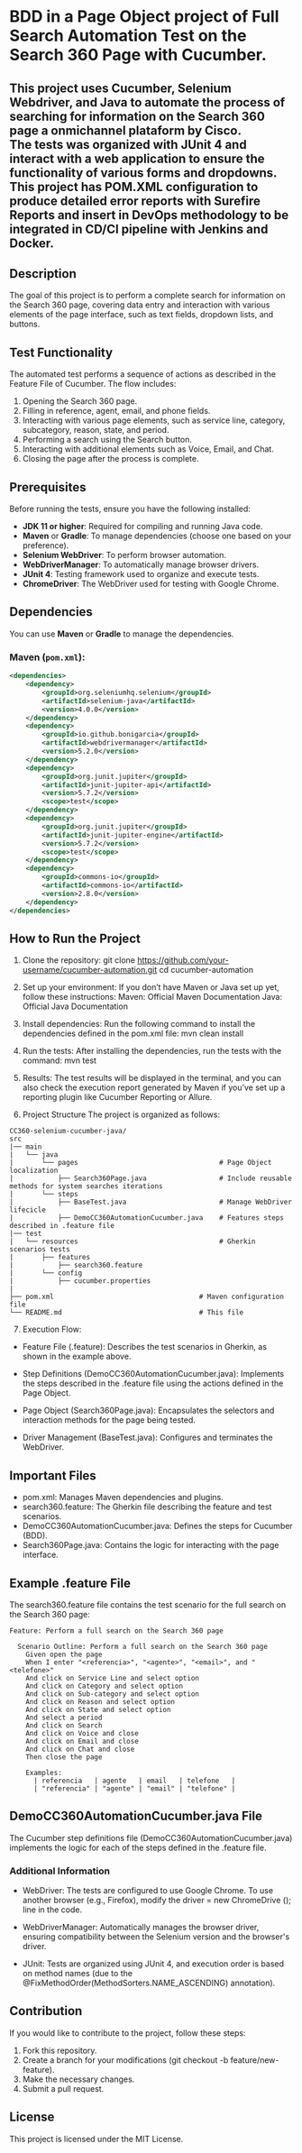 # BDD in a Page Object project of Full Search Automation Test on the Search 360 Page with Cucumber.
This project uses **Cucumber**, **Selenium Webdriver**, and **Java** to automate the process of searching for information on the Search 360 page a onmichannel plataform by Cisco.  
The tests was organized with **JUnit 4** and interact with a web application to ensure the functionality of various forms and dropdowns.  
This project has POM.XML configuration to produce detailed error reports with **Surefire Reports** and insert in **DevOps methodology to be integrated in CD/CI pipeline** with **Jenkins** and **Docker**. 
---

## Description
The goal of this project is to perform a complete search for information on the Search 360 page, covering data entry and interaction with various elements of the page interface, such as text fields, dropdown lists, and buttons.

## Test Functionality
The automated test performs a sequence of actions as described in the Feature File of Cucumber. The flow includes:
1. Opening the Search 360 page.
2. Filling in reference, agent, email, and phone fields.
3. Interacting with various page elements, such as service line, category, subcategory, reason, state, and period.
4. Performing a search using the Search button.
5. Interacting with additional elements such as Voice, Email, and Chat.
6. Closing the page after the process is complete.

## Prerequisites
Before running the tests, ensure you have the following installed:

- **JDK 11 or higher**: Required for compiling and running Java code.
- **Maven** or **Gradle**: To manage dependencies (choose one based on your preference).
- **Selenium WebDriver**: To perform browser automation.
- **WebDriverManager**: To automatically manage browser drivers.
- **JUnit 4**: Testing framework used to organize and execute tests.
- **ChromeDriver**: The WebDriver used for testing with Google Chrome.  

## Dependencies

You can use **Maven** or **Gradle** to manage the dependencies.

### Maven (`pom.xml`):

```xml
<dependencies>
    <dependency>
        <groupId>org.seleniumhq.selenium</groupId>
        <artifactId>selenium-java</artifactId>
        <version>4.0.0</version>
    </dependency>
    <dependency>
        <groupId>io.github.bonigarcia</groupId>
        <artifactId>webdrivermanager</artifactId>
        <version>5.2.0</version>
    </dependency>
    <dependency>
        <groupId>org.junit.jupiter</groupId>
        <artifactId>junit-jupiter-api</artifactId>
        <version>5.7.2</version>
        <scope>test</scope>
    </dependency>
    <dependency>
        <groupId>org.junit.jupiter</groupId>
        <artifactId>junit-jupiter-engine</artifactId>
        <version>5.7.2</version>
        <scope>test</scope>
    </dependency>
    <dependency>
        <groupId>commons-io</groupId>
        <artifactId>commons-io</artifactId>
        <version>2.8.0</version>
    </dependency>
</dependencies>

```


## How to Run the Project
1. Clone the repository:
    git clone https://github.com/your-username/cucumber-automation.git
    cd cucumber-automation

2. Set up your environment:
    If you don’t have Maven or Java set up yet, follow these instructions:
    Maven: Official Maven Documentation
    Java: Official Java Documentation

3. Install dependencies: Run the following command to install the dependencies defined in the pom.xml file:
    mvn clean install

4. Run the tests: After installing the dependencies, run the tests with the command:
    mvn test

5. Results: The test results will be displayed in the terminal, and you can also check the execution report generated by Maven if you’ve set up a reporting plugin like Cucumber Reporting or Allure.

6. Project Structure
The project is organized as follows:

```
CC360-selenium-cucumber-java/
src
|── main
|   └── java
|       └── pages                                   # Page Object localization
|           ├── Search360Page.java                  # Include reusable methods for system searches iterations 
|       └── steps
|           ├── BaseTest.java                       # Manage WebDriver lifecicle
|           ├── DemoCC360AutomationCucumber.java    # Features steps described in .feature file
|── test
|   └── resources                                   # Gherkin scenarios tests
|       ├── features
|           ├── search360.feature
|       └── config
|           ├── cucumber.properties
|
├── pom.xml                                    # Maven configuration file
└── README.md                                  # This file
```

7. Execution Flow:
- Feature File (.feature):
    Describes the test scenarios in Gherkin, as shown in the example above.

- Step Definitions (DemoCC360AutomationCucumber.java):
    Implements the steps described in the .feature file using the actions defined in the Page Object.

- Page Object (Search360Page.java):
    Encapsulates the selectors and interaction methods for the page being tested.

- Driver Management (BaseTest.java):
    Configures and terminates the WebDriver.

## Important Files
- pom.xml: Manages Maven dependencies and plugins.
- search360.feature: The Gherkin file describing the feature and test scenarios.
- DemoCC360AutomationCucumber.java: Defines the steps for Cucumber (BDD).
- Search360Page.java: Contains the logic for interacting with the page interface.

## Example .feature File
The search360.feature file contains the test scenario for the full search on the Search 360 page:

```
Feature: Perform a full search on the Search 360 page

  Scenario Outline: Perform a full search on the Search 360 page
    Given open the page
    When I enter "<referencia>", "<agente>", "<email>", and "<telefone>"
    And click on Service Line and select option
    And click on Category and select option
    And click on Sub-category and select option
    And click on Reason and select option
    And click on State and select option
    And select a period
    And click on Search
    And click on Voice and close
    And click on Email and close
    And click on Chat and close
    Then close the page

    Examples:
      | referencia   | agente   | email   | telefone   |
      | "referencia" | "agente" | "email" | "telefone" |

```

## DemoCC360AutomationCucumber.java File
The Cucumber step definitions file (DemoCC360AutomationCucumber.java) implements the logic for each of the steps defined in the .feature file.

### Additional Information
    
- WebDriver: The tests are configured to use Google Chrome. To use another browser (e.g., Firefox), modify the driver = new ChromeDrive (); line in the code.

- WebDriverManager: Automatically manages the browser driver, ensuring compatibility between the Selenium version and the browser's driver.
    
- JUnit: Tests are organized using JUnit 4, and execution order is based on method names (due to the @FixMethodOrder(MethodSorters.NAME_ASCENDING) annotation).  


## Contribution
If you would like to contribute to the project, follow these steps:
1. Fork this repository.
2. Create a branch for your modifications (git checkout -b feature/new-feature).
3. Make the necessary changes.
4. Submit a pull request.

## License
This project is licensed under the MIT License.